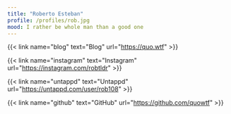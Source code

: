 ```yaml
---
title: "Roberto Esteban"
profile: /profiles/rob.jpg
mood: I rather be whole man than a good one
---
```


{{< link name="blog" text="Blog" url="https://quo.wtf" >}}

{{< link name="instagram" text="Instagram" url="https://instagram.com/robtldr" >}}

{{< link name="untappd" text="Untappd" url="https://untappd.com/user/rob108" >}}

{{< link name="github" text="GitHub" url="https://github.com/quowtf" >}}

